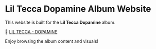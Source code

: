 # Lil Tecca Dopamine Album Website

This website is built for the **Lil Tecca Dopamine** album.

🔗 [LIL TECCA - DOPAMINE](https://itsyvesss.github.io/liltecca-dopamine/)

Enjoy browsing the album content and visuals!
